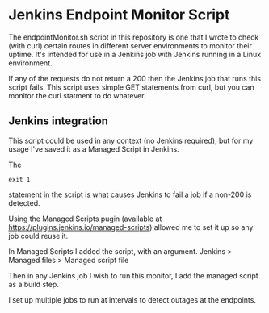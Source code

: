 # Jenkins Endpoint Monitor Script
The endpointMonitor.sh script in this repository is one that I wrote to check (with curl) certain routes in different server environments to monitor their uptime. It's intended for use in a Jenkins job with Jenkins running in a Linux environment.

If any of the requests do not return a 200 then the Jenkins job that runs this script fails. 
This script uses simple GET statements from curl, but you can monitor the curl statment to do whatever.

## Jenkins integration
This script could be used in any context (no Jenkins required), but for my usage I've saved it as a Managed Script in Jenkins.

The
```
exit 1
```
statement in the script is what causes Jenkins to fail a job if a non-200 is detected.

Using the Managed Scripts pugin (available at https://plugins.jenkins.io/managed-scripts) allowed me to set it up so any job could reuse it.

In Managed Scripts I added the script, with an argument.
Jenkins > Managed files > Managed script file

Then in any Jenkins job I wish to run this monitor, I add the managed script as a build step.

I set up multiple jobs to run at intervals to detect outages at the endpoints. 

